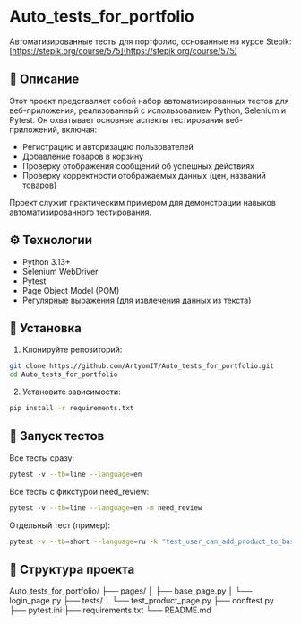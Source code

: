 # Auto_tests_for_portfolio

Автоматизированные тесты для портфолио, основанные на курсе Stepik: [https://stepik.org/course/575](https://stepik.org/course/575)

## 📘 Описание

Этот проект представляет собой набор автоматизированных тестов для веб-приложения, реализованный с использованием Python, Selenium и Pytest. Он охватывает основные аспекты тестирования веб-приложений, включая:

- Регистрацию и авторизацию пользователей
- Добавление товаров в корзину
- Проверку отображения сообщений об успешных действиях
- Проверку корректности отображаемых данных (цен, названий товаров)

Проект служит практическим примером для демонстрации навыков автоматизированного тестирования.

## ⚙️ Технологии

- Python 3.13+
- Selenium WebDriver
- Pytest
- Page Object Model (POM)
- Регулярные выражения (для извлечения данных из текста)

## 🚀 Установка

1. Клонируйте репозиторий:

```bash
git clone https://github.com/ArtyomIT/Auto_tests_for_portfolio.git
cd Auto_tests_for_portfolio
```

2. Установите зависимости:
   
```bash
pip install -r requirements.txt
```

## 🧪 Запуск тестов

Все тесты сразу:

```bash
pytest -v --tb=line --language=en 
```


Все тесты с фикстурой need_review:

```bash
pytest -v --tb=line --language=en -m need_review
```

Отдельный тест (пример):
```bash
pytest -v --tb=short --language=ru -k "test_user_can_add_product_to_basket"
```

## 📁 Структура проекта
Auto_tests_for_portfolio/
├── pages/
│   ├── base_page.py
│   └── login_page.py
├── tests/
│   └── test_product_page.py
├── conftest.py
├── pytest.ini
├── requirements.txt
└── README.md
